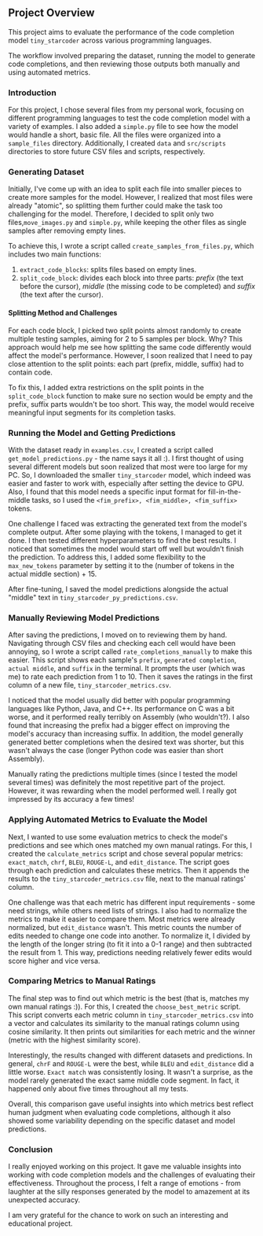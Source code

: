 ## Project Overview

This project aims to evaluate the performance of the code completion model
`tiny_starcoder` across various programming languages.

The workflow involved preparing the dataset, running the model to generate code completions, and
then reviewing those outputs both manually and using automated metrics. 

### Introduction

For this project, I chose several files from my personal work,
focusing on different programming languages to test the code completion
model with a variety of examples. I also added a `simple.py` file to see
how the model would handle a short, basic file. All the files were organized
into a `sample_files` directory. Additionally, I created `data` and
`src/scripts` directories to store future CSV files and scripts, respectively.

### Generating Dataset

Initially, I've come up with an idea to split each file into smaller pieces
to create more samples for the model. However, I realized that most files were
already "atomic", so splitting them further could make the task too challenging
for the model. Therefore, I decided to split only two files,`move_images.py`
and `simple.py`, while keeping the other files as single samples after removing
empty lines.

To achieve this, I wrote a script called `create_samples_from_files.py`,
which includes two main functions:

1. `extract_code_blocks`: splits files based on empty lines.
2. `split_code_block`: divides each block into three parts: *prefix*
   (the text before the cursor), *middle* (the missing code to be completed)
   and *suffix* (the text after the cursor).

#### Splitting Method and Challenges

For each code block, I picked two split points almost randomly to create
multiple testing samples, aiming for 2 to 5 samples per block. Why? This
approach would help me see how splitting the same code differently would
affect the model's performance. However, I soon realized that I need to pay
close attention to the split points: each part (prefix, middle, suffix)
had to contain code.

To fix this, I added extra restrictions on the split points in the
`split_code_block` function to make sure no section would be empty and the prefix,
suffix parts wouldn't be too short. This way, the model would receive meaningful
input segments for its completion tasks.

### Running the Model and Getting Predictions

With the dataset ready in `examples.csv`, I created a script called
`get_model_predictions.py` - the name says it all :). I first thought of
using several different models but soon realized that most were too
large for my PC. So, I downloaded the smaller `tiny_starcoder` model,
which indeed was easier and faster to work with, especially after
setting the device to GPU. Also, I found that this model
needs a specific input format for fill-in-the-middle tasks, so I used the
`<fim_prefix>, <fim_middle>, <fim_suffix>` tokens.

One challenge I faced was extracting the generated text from the
model's complete output. After some playing with the tokens, I managed
to get it done. I then tested different hyperparameters to find the best
results. I noticed that sometimes the model would start off well
but wouldn’t finish the prediction. To address this, I added some
flexibility to the `max_new_tokens` parameter by setting it to the
(number of tokens in the actual middle section) + 15.

After fine-tuning, I saved the model predictions alongside the actual
"middle" text in `tiny_starcoder_py_predictions.csv`.

### Manually Reviewing Model Predictions

After saving the predictions, I moved on to reviewing them by hand.
Navigating through CSV files and checking each cell would have been
annoying, so I wrote a script called `rate_completions_manually` to
make this easier. This script shows each sample's `prefix`,
`generated completion`, `actual middle`, and `suffix` in the terminal.
It prompts the user (which was me) to rate each prediction from 1 to 10.
Then it saves the ratings in the first column of a new file,
`tiny_starcoder_metrics.csv`.

I noticed that the model usually did better with popular programming
languages like Python, Java, and C++. Its performance on C was a bit
worse, and it performed really terribly on Assembly (who wouldn't?).
I also found that increasing the prefix had a bigger effect on
improving the model's accuracy than increasing suffix. In addition, the model
generally generated better completions when the desired text was shorter,
but this wasn't always the case (longer Python code was easier than short Assembly).

Manually rating the predictions multiple times (since I tested the
model several times) was definitely the most repetitive part of the
project. However, it was rewarding when the model performed well.
I really got impressed by its accuracy a few times!

### Applying Automated Metrics to Evaluate the Model

Next, I wanted to use some evaluation metrics to check the model's
predictions and see which ones matched my own manual ratings. For this,
I created the `calculate_metrics` script and chose several popular
metrics: `exact_match`, `chrf`, `BLEU`, `ROUGE-L`, and `edit_distance`.
The script goes through each prediction and calculates these metrics.
Then it appends the results to the `tiny_starcoder_metrics.csv` file, next to
the manual ratings' column.

One challenge was that each metric has different input requirements - 
some need strings, while others need lists of strings. I also had to
normalize the metrics to make it easier to compare them. Most metrics
were already normalized, but `edit_distance` wasn't. This metric counts
the number of edits needed to change one code into another. To
normalize it, I divided by the length of the longer string (to fit it
into a 0-1 range) and then subtracted the result from 1. This way,
predictions needing relatively fewer edits would score higher and vice versa.

### Comparing Metrics to Manual Ratings

The final step was to find out which metric is the best (that is, matches my
own manual ratings :)). For this, I created the `choose_best_metric` script.
This script converts each metric column in `tiny_starcoder_metrics.csv`
into a vector and calculates its similarity to the manual ratings column
using cosine similarity. It then prints out similarities for each metric
and the winner (metric with the highest similarity score).

Interestingly, the results changed with different datasets and predictions.
In general, `chrF` and `ROUGE-L` were the best, while `BLEU` and `edit_distance`
did a little worse. `Exact match` was consistently losing. It wasn't a surprise,
as the model rarely generated the exact same middle code segment. In fact, it
happened only about five times throughout all my tests.

Overall, this comparison gave useful insights into which metrics best reflect
human judgment when evaluating code completions, although it also showed some
variability depending on the specific dataset and model predictions.

### Conclusion

I really enjoyed working on this project. It gave me valuable insights into 
working with code completion models and the challenges of evaluating their
effectiveness. Throughout the process, I felt a range of emotions - from laughter
at the silly responses generated by the model to amazement at its unexpected
accuracy.

I am very grateful for the chance to work on such an interesting and
educational project.